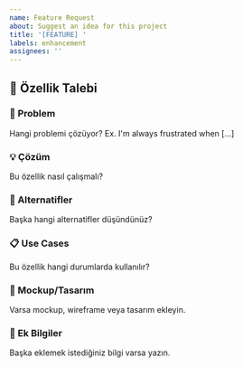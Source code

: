 ```yaml
---
name: Feature Request
about: Suggest an idea for this project
title: '[FEATURE] '
labels: enhancement
assignees: ''
---
```


## 🚀 Özellik Talebi

### 🎯 Problem
Hangi problemi çözüyor? Ex. I'm always frustrated when [...]

### 💡 Çözüm
Bu özellik nasıl çalışmalı?

### 🔄 Alternatifler
Başka hangi alternatifler düşündünüz?

### 📋 Use Cases
Bu özellik hangi durumlarda kullanılır?

### 🎨 Mockup/Tasarım
Varsa mockup, wireframe veya tasarım ekleyin.

### 📝 Ek Bilgiler
Başka eklemek istediğiniz bilgi varsa yazın.
